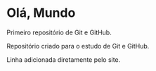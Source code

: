 # Olá, Mundo
 Primeiro repositório de Git e GitHub.

 Repositório criado para o estudo de Git e GitHub.

 Linha adicionada diretamente pelo site.
